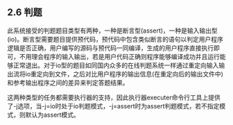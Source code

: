 ## 2.6 判题

此系统接受的判题题目类型有两种，一种是断言型(assert)，一种是输入输出型(io)。断言型需要题目提供预代码，预代码中包含类似断言的语句以判定用户程序逻辑是否正确，用户编写的源码与预代码一同编译，生成的用户程序直接执行即可，不用理会程序的输入输出，若是用户代码正确则程序能够编译成功并且运行能够正常退出。对于io型的题目如同国内众多的在线判题系统一样通过重定向输入输出流将io重定向到文件，之后对比用户程序的输出信息(在重定向后的输出文件中)和参考输出程序之间的差异来判定答题结果。

这两种类型的任务都需要执行器的支持，因此执行器executer命令行工具上提供了-j选项，当-j=io时处于io判题模式，-j=assert时为assert判题模式，若不指定模式，则默认为assert模式。
